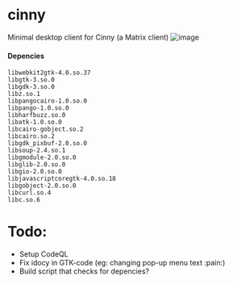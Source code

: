# cinny
Minimal desktop client for Cinny (a Matrix client)
![image](https://user-images.githubusercontent.com/18449778/208160120-df61dd4e-ec80-4366-9976-b1c9e5c7856f.png)


#### Depencies
```
libwebkit2gtk-4.0.so.37
libgtk-3.so.0
libgdk-3.so.0
libz.so.1
libpangocairo-1.0.so.0
libpango-1.0.so.0
libharfbuzz.so.0
libatk-1.0.so.0
libcairo-gobject.so.2
libcairo.so.2
libgdk_pixbuf-2.0.so.0
libsoup-2.4.so.1
libgmodule-2.0.so.0
libglib-2.0.so.0
libgio-2.0.so.0
libjavascriptcoregtk-4.0.so.18
libgobject-2.0.so.0
libcurl.so.4
libc.so.6
```


# Todo:
- Setup CodeQL
- Fix idocy in GTK-code (eg: changing pop-up menu text :pain:)
- Build script that checks for depencies?
